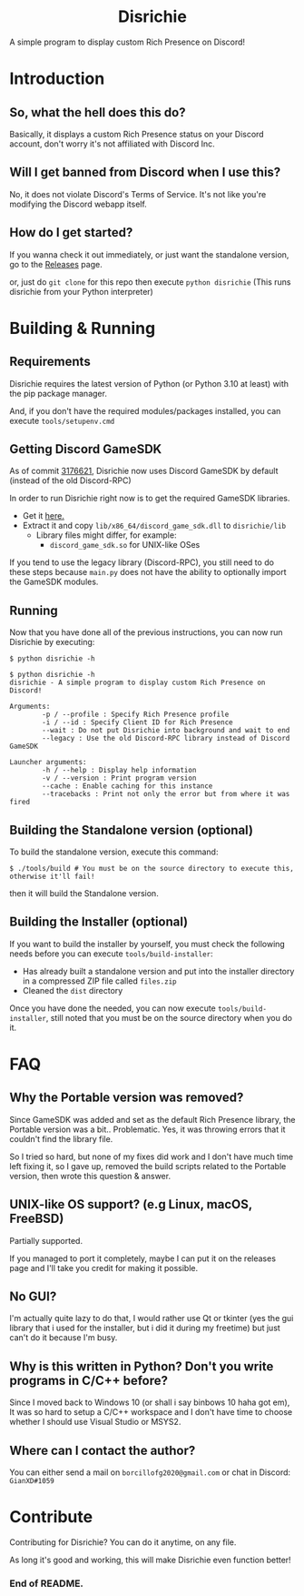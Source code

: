 <h1 align="center">Disrichie</h1>

A simple program to display custom Rich Presence on Discord!

# Introduction
## So, what the hell does this do?
Basically, it displays a custom Rich Presence status on your Discord account, don't worry it's not affiliated with Discord Inc.

## Will I get banned from Discord when I use this?
No, it does not violate Discord's Terms of Service. It's not like you're modifying the Discord webapp itself.

## How do I get started?
If you wanna check it out immediately, or just want the standalone version, go to the [Releases](https://github.com/gianxddddd/disrichie/releases) page.

or, just do `git clone` for this repo then execute `python disrichie` (This runs disrichie from your Python interpreter)

# Building & Running
## Requirements
Disrichie requires the latest version of Python (or Python 3.10 at least) with the pip package manager.

And, if you don't have the required modules/packages installed, you can execute `tools/setupenv.cmd`

## Getting Discord GameSDK
As of commit [3176621](https://github.com/gianxddddd/disrichie/commit/31766212290f029a9ff8c3f4ff26e92926197303), Disrichie now uses Discord GameSDK by default (instead of the old Discord-RPC)

In order to run Disrichie right now is to get the required GameSDK libraries.

- Get it [here.](https://dl-game-sdk.discordapp.net/2.5.6/discord_game_sdk.zip)
- Extract it and copy `lib/x86_64/discord_game_sdk.dll` to `disrichie/lib`
	- Library files might differ, for example:
		- `discord_game_sdk.so` for UNIX-like OSes

If you tend to use the legacy library (Discord-RPC), you still need to do these steps because `main.py` does not have the ability to optionally import the GameSDK modules.

## Running
Now that you have done all of the previous instructions, you can now run Disrichie by executing:
```shell
$ python disrichie -h
```
```shell
$ python disrichie -h
disrichie - A simple program to display custom Rich Presence on Discord!

Arguments:
        -p / --profile : Specify Rich Presence profile
        -i / --id : Specify Client ID for Rich Presence
        --wait : Do not put Disrichie into background and wait to end        
        --legacy : Use the old Discord-RPC library instead of Discord GameSDK

Launcher arguments:
        -h / --help : Display help information
        -v / --version : Print program version
        --cache : Enable caching for this instance
        --tracebacks : Print not only the error but from where it was fired
```

## Building the Standalone version (optional)
To build the standalone version, execute this command:
```shell
$ ./tools/build # You must be on the source directory to execute this, otherwise it'll fail!
```

then it will build the Standalone version.

## Building the Installer (optional)
If you want to build the installer by yourself, you must check the following needs before you can execute `tools/build-installer`:

- Has already built a standalone version and put into the installer directory in a compressed ZIP file called `files.zip`
- Cleaned the `dist` directory

Once you have done the needed, you can now execute `tools/build-installer`, still noted that you must be on the source directory when you do it.

# FAQ
## Why the Portable version was removed?
Since GameSDK was added and set as the default Rich Presence library, the Portable version was a bit.. Problematic. Yes, it was throwing errors that it couldn't find the library file.

So I tried so hard, but none of my fixes did work and I don't have much time left fixing it, so I gave up, removed the build scripts related to the Portable version, then wrote this question & answer.

## UNIX-like OS support? (e.g Linux, macOS, FreeBSD)
Partially supported.

If you managed to port it completely, maybe I can put it on the releases page and I'll take you credit for making it possible.

## No GUI?
I'm actually quite lazy to do that, I would rather use Qt or tkinter (yes the gui library that i used for the installer, but i did it during my freetime) but just can't do it because I'm busy.

## Why is this written in Python? Don't you write programs in C/C++ before?
Since I moved back to Windows 10 (or shall i say binbows 10 haha got em), It was so hard to setup a C/C++ workspace and I don't have time to choose whether I should use Visual Studio or MSYS2.

## Where can I contact the author?
You can either send a mail on `borcillofg2020@gmail.com` or chat in Discord: `GianXD#1059`

# Contribute
Contributing for Disrichie? You can do it anytime, on any file.

As long it's good and working, this will make Disrichie even function better!

### End of README.